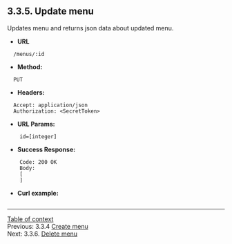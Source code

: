 **3.3.5. Update menu**
----
Updates menu and returns json data about updated menu.
* **URL** 
```
  /menus/:id
```
* **Method:**
```
  PUT
```
 
* **Headers:**
```
  Accept: application/json
  Authorization: <SecretToken>
```
* **URL Params:**
```
    id=[integer]
```
* **Success Response:**
```
    Code: 200 OK
    Body:
    [
    ]
``` 
* **Curl example:**
```
```
----
[Table of context](api.md) \
Previous: 3.3.4 [Create menu](3_3_4.md) \
Next: 3.3.6. [Delete menu](3_3_6.md)